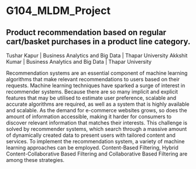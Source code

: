 # G104_MLDM_Project

## Product recommendation based on regular cart/basket purchases in a product line category.

Tushar Kapur | Business Analytics and Big Data | Thapar University
Akkshit Kumar | Business Analytics and Big Data | Thapar University

Recommendation systems are an essential component of machine learning algorithms that make relevant recommendations to users based on their requests. Machine learning techniques have sparked a surge of interest in recommender systems. Because there are so many implicit and explicit features that may be utilised to estimate user preference, scalable and accurate algorithms are required, as well as a system that is highly available and scalable. As the demand for e-commerce websites grows, so does the amount of information accessible, making it harder for consumers to discover relevant information that matches their interests. This challenge is solved by recommender systems, which search through a massive amount of dynamically created data to present users with tailored content and services. To implement the recommendation system, a variety of machine learning approaches can be employed. Content-Based Filtering, Hybrid Content-Collaborative Based Filtering and Collaborative Based Filtering are among these strategies.
